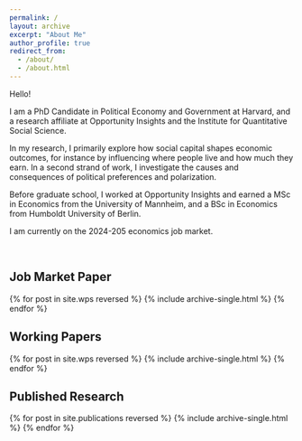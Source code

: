 ```yaml
---
permalink: /
layout: archive
excerpt: "About Me"
author_profile: true
redirect_from: 
  - /about/
  - /about.html
---
```

Hello! 


I am a PhD Candidate in Political Economy and Government at Harvard, and a research affiliate at Opportunity Insights and the Institute for Quantitative Social Science. 


In my research, I primarily explore how social capital shapes economic outcomes, for instance by influencing where people live and how much they earn. In a second strand of work, I investigate the causes and consequences of political preferences and polarization. 


Before graduate school, I worked at Opportunity Insights and earned a MSc in Economics from the University of Mannheim, and a BSc in Economics from Humboldt University of Berlin.  


I am currently on the 2024-205 economics job market.

<br>

Job Market Paper
------
{% for post in site.wps reversed %}
  {% include archive-single.html %}
{% endfor %}

Working Papers
------
{% for post in site.wps reversed %}
  {% include archive-single.html %}
{% endfor %}

Published Research
------
{% for post in site.publications reversed %}
  {% include archive-single.html %}
{% endfor %}
<br>
